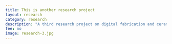 ```yaml
---
title: This is another research project
layout: research
category: research
description: "A third research project on digital fabrication and ceramics"
fee: no
image: research-3.jpg
---
```

